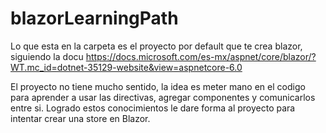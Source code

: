 # blazorLearningPath
Lo que esta en la carpeta es el proyecto por default que te crea blazor, siguiendo la docu
https://docs.microsoft.com/es-mx/aspnet/core/blazor/?WT.mc_id=dotnet-35129-website&view=aspnetcore-6.0

El proyecto no tiene mucho sentido, la idea es meter mano en el codigo para aprender a usar las directivas, agregar componentes y comunicarlos entre si.
Logrado estos conocimientos le dare forma al proyecto para intentar crear una store en Blazor. 
